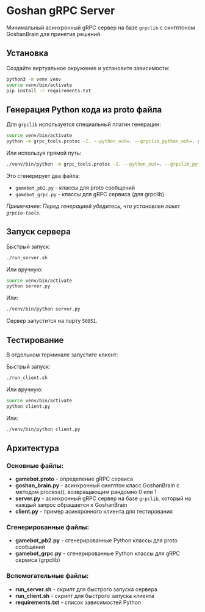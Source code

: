 # Goshan gRPC Server

Минимальный асинхронный gRPC сервер на базе `grpclib` с синглтоном GoshanBrain для принятия решений.

## Установка

Создайте виртуальное окружение и установите зависимости:

```bash
python3 -m venv venv
source venv/bin/activate
pip install -r requirements.txt
```

## Генерация Python кода из proto файла

Для `grpclib` используется специальный плагин генерации:

```bash
source venv/bin/activate
python -m grpc_tools.protoc -I. --python_out=. --grpclib_python_out=. gamebot.proto
```

Или используя прямой путь:

```bash
./venv/bin/python -m grpc_tools.protoc -I. --python_out=. --grpclib_python_out=. gamebot.proto
```

Это сгенерирует два файла:
- `gamebot_pb2.py` - классы для proto сообщений
- `gamebot_grpc.py` - классы для gRPC сервиса (для grpclib)

*Примечание: Перед генерацией убедитесь, что установлен пакет `grpcio-tools`.*

## Запуск сервера

Быстрый запуск:

```bash
./run_server.sh
```

Или вручную:

```bash
source venv/bin/activate
python server.py
```

Или:

```bash
./venv/bin/python server.py
```

Сервер запустится на порту `50051`.

## Тестирование

В отдельном терминале запустите клиент:

Быстрый запуск:

```bash
./run_client.sh
```

Или вручную:

```bash
source venv/bin/activate
python client.py
```

Или:

```bash
./venv/bin/python client.py
```

## Архитектура

### Основные файлы:
- **gamebot.proto** - определение gRPC сервиса
- **goshan_brain.py** - асинхронный синглтон класс GoshanBrain с методом process(), возвращающим рандомно 0 или 1
- **server.py** - асинхронный gRPC сервер на базе `grpclib`, который на каждый запрос обращается к GoshanBrain
- **client.py** - пример асинхронного клиента для тестирования

### Сгенерированные файлы:
- **gamebot_pb2.py** - сгенерированные Python классы для proto сообщений
- **gamebot_grpc.py** - сгенерированные Python классы для gRPC сервиса (grpclib)

### Вспомогательные файлы:
- **run_server.sh** - скрипт для быстрого запуска сервера
- **run_client.sh** - скрипт для быстрого запуска клиента
- **requirements.txt** - список зависимостей Python

